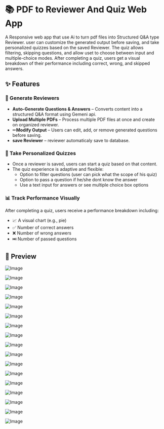 # 📚 PDF to Reviewer And Quiz Web App

A Responsive web app that use Ai to turn pdf files into Structured Q&A type Reviewer. user can customize the generated output before saving, and take personalized quizzes based on the saved Reviewer. The quiz allows filtering, skipping questions, and allow uset to choose between input and multiple-choice modes. After completing a quiz, users get a visual breakdown of their performance including correct, wrong, and skipped answers.


## ✨ Features

### 🧠 Generate Reviewers
- **Auto-Generate Questions & Answers** – Converts content into a structured Q&A format using Gemeni api.
- **Upload Multiple PDFs** – Process multiple PDF files at once and create on organized reviewer.
- ✏**Modify Output** – Users can edit, add, or remove generated questions before saving.
- **save Reviewer** – reviewer automaticaly save to database.

### 🎯 Take Personalized Quizzes
- Once a reviewer is saved, users can start a quiz based on that content.
- The quiz experience is adaptive and flexible:
  - Option to filter questions (user can pick what the scope of his quiz)
  - Option to pass a question if he/she dont know the answer
  - Use a text input for answers or see multiple choice box options

### 📊 Track Performance Visually
After completing a quiz, users receive a performance breakdown including:
- 📈 A visual chart (e.g., pie)
- ✅ Number of correct answers
- ❌ Number of wrong answers
- ⏭️ Number of passed questions


## 📸 Preview  
![Image](https://github.com/user-attachments/assets/17f29f4c-2a8b-4b0e-ad0b-a9bad4c2b5dc)

![Image](https://github.com/user-attachments/assets/fa751de0-50b0-4799-b8bf-4d40e5bd10ab)

![Image](https://github.com/user-attachments/assets/ee03af24-8e9e-4d49-b1d0-ad951cbbbc19)

![Image](https://github.com/user-attachments/assets/c466f3b0-da82-44d8-8374-d67a517f24fa)

![Image](https://github.com/user-attachments/assets/bbd9c7fd-a0b9-48c5-a393-8c0134e35ee6)

![Image](https://github.com/user-attachments/assets/8e691431-7ea1-4e95-9264-e17779d2ad4c)

![Image](https://github.com/user-attachments/assets/ed6986ca-737d-4c7a-b1d9-0c7c23d62870)

![Image](https://github.com/user-attachments/assets/b6881969-3764-4685-8752-9568d95e6467)

![Image](https://github.com/user-attachments/assets/9f61d832-19de-455d-849c-1b518cd291d2)

![Image](https://github.com/user-attachments/assets/f3142c91-7862-4146-aa8c-53171ead5071)

![Image](https://github.com/user-attachments/assets/f24a2bbf-e818-455c-bca6-af0802543a5a)

![Image](https://github.com/user-attachments/assets/6913c5f9-5bfc-4865-934a-9b6c5b6723da)

![Image](https://github.com/user-attachments/assets/46e34ef7-897b-4f8f-8a45-b162a4d5215f)

![Image](https://github.com/user-attachments/assets/c04e20d3-6313-4fce-bb45-3566c55ec1a1)

![Image](https://github.com/user-attachments/assets/ad153c3d-e893-425d-b71a-9451dd329d86)

![Image](https://github.com/user-attachments/assets/c2bbb2d5-1c3f-471f-abcc-0b9295117a3f)

![Image](https://github.com/user-attachments/assets/92c892fa-8aad-4f20-b3bf-54ad4adc5da2)

